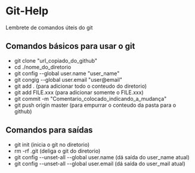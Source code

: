 # Git-Help
Lembrete de comandos úteis do git

## Comandos básicos para usar o git

- git clone "url_copiado_do_github"
- cd ./nome_do_diretorio
- git config --global user.name "user_name"
- git congig --global user.email "user@email"
- git add .         (para adicionar todo o conteudo do diretorio)
- git add FILE.xxx  (para adicionar somente o FILE.xxx)
- git commit -m "Comentario_colocado_indicando_a_mudança"
- git push origin master  (para empurrar o conteudo da pasta para o github)

## Comandos para saídas

- git init  (inicia o git no diretorio)
- rm -rf .git (deliga o git do diretorio)
- git config --unset-all --global user.name   (dá saída do user_name atual)
- git config --unset-all --global user.email  (dá saída do user_mail atual)



